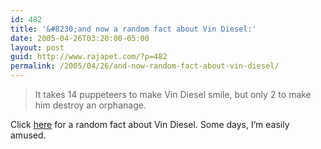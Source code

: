 ```yaml
---
id: 482
title: '&#8230;and now a random fact about Vin Diesel:'
date: 2005-04-26T03:20:00-05:00
layout: post
guid: http://www.rajapet.com/?p=482
permalink: /2005/04/26/and-now-random-fact-about-vin-diesel/
---
```

> It takes 14 puppeteers to make Vin Diesel smile, but only 2 to make him destroy an orphanage.

Click [here](http://www.4q.cc/vin/) for a random fact about Vin Diesel. Some days, I&#8217;m easily amused.